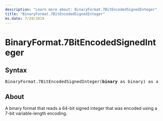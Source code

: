 ```yaml
---
description: "Learn more about: BinaryFormat.7BitEncodedSignedInteger"
title: "BinaryFormat.7BitEncodedSignedInteger"
ms.date: 7/29/2019
---
```

# BinaryFormat.7BitEncodedSignedInteger

## Syntax

<pre>
BinaryFormat.7BitEncodedSignedInteger(<b>binary</b> as binary) as any 
</pre>  
  
## About  
A binary format that reads a 64-bit signed integer that was encoded using a 7-bit variable-length encoding.  
